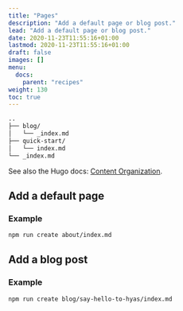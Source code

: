 ```yaml
---
title: "Pages"
description: "Add a default page or blog post."
lead: "Add a default page or blog post."
date: 2020-11-23T11:55:16+01:00
lastmod: 2020-11-23T11:55:16+01:00
draft: false
images: []
menu:
  docs:
    parent: "recipes"
weight: 130
toc: true
---
```


```bash
..
├── blog/
│   └── _index.md
├── quick-start/
│   └── index.md
└── _index.md
```

See also the Hugo docs: [Content Organization](https://gohugo.io/content-management/organization/).

## Add a default page

### Example

```bash
npm run create about/index.md
```

## Add a blog post

### Example

```bash
npm run create blog/say-hello-to-hyas/index.md
```
